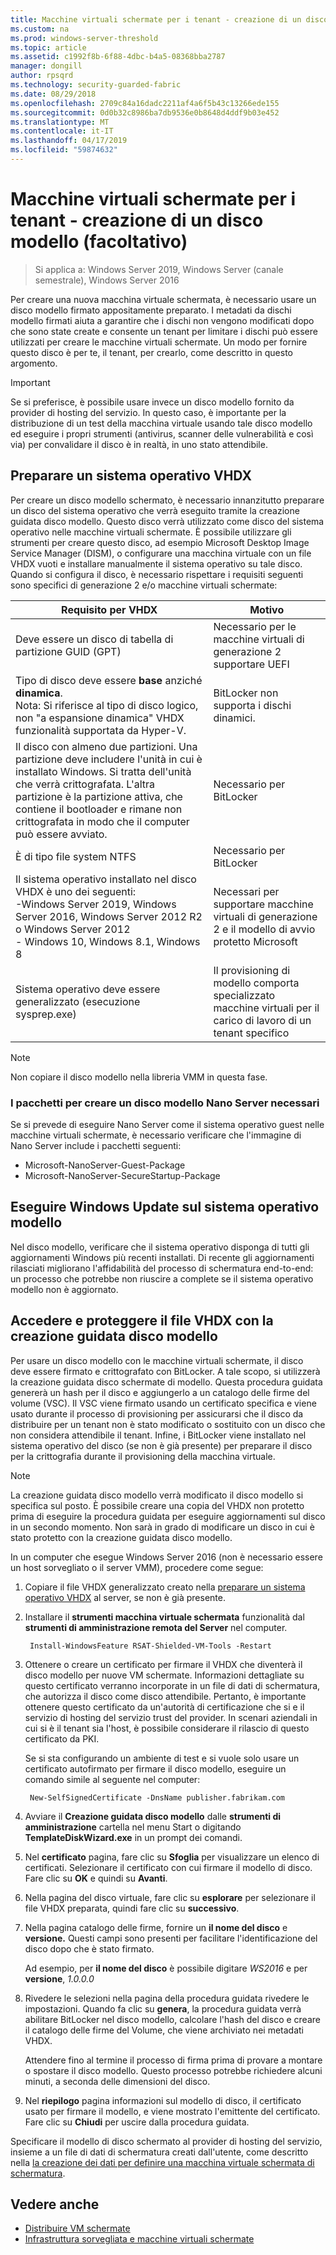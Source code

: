 ```yaml
---
title: Macchine virtuali schermate per i tenant - creazione di un disco modello - facoltativo
ms.custom: na
ms.prod: windows-server-threshold
ms.topic: article
ms.assetid: c1992f8b-6f88-4dbc-b4a5-08368bba2787
manager: dongill
author: rpsqrd
ms.technology: security-guarded-fabric
ms.date: 08/29/2018
ms.openlocfilehash: 2709c84a16dadc2211af4a6f5b43c13266ede155
ms.sourcegitcommit: 0d0b32c8986ba7db9536e0b8648d4ddf9b03e452
ms.translationtype: MT
ms.contentlocale: it-IT
ms.lasthandoff: 04/17/2019
ms.locfileid: "59874632"
---
```

# <a name="shielded-vms-for-tenants---creating-a-template-disk-optional"></a>Macchine virtuali schermate per i tenant - creazione di un disco modello (facoltativo)

>Si applica a: Windows Server 2019, Windows Server (canale semestrale), Windows Server 2016

Per creare una nuova macchina virtuale schermata, è necessario usare un disco modello firmato appositamente preparato. I metadati da dischi modello firmati aiuta a garantire che i dischi non vengono modificati dopo che sono state create e consente un tenant per limitare i dischi può essere utilizzati per creare le macchine virtuali schermate. Un modo per fornire questo disco è per te, il tenant, per crearlo, come descritto in questo argomento. 

> [!IMPORTANT]
> Se si preferisce, è possibile usare invece un disco modello fornito da provider di hosting del servizio. In questo caso, è importante per la distribuzione di un test della macchina virtuale usando tale disco modello ed eseguire i propri strumenti (antivirus, scanner delle vulnerabilità e così via) per convalidare il disco è in realtà, in uno stato attendibile.

## <a name="prepare-an-operating-system-vhdx"></a>Preparare un sistema operativo VHDX

Per creare un disco modello schermato, è necessario innanzitutto preparare un disco del sistema operativo che verrà eseguito tramite la creazione guidata disco modello. Questo disco verrà utilizzato come disco del sistema operativo nelle macchine virtuali schermate. È possibile utilizzare gli strumenti per creare questo disco, ad esempio Microsoft Desktop Image Service Manager (DISM), o configurare una macchina virtuale con un file VHDX vuoti e installare manualmente il sistema operativo su tale disco. Quando si configura il disco, è necessario rispettare i requisiti seguenti sono specifici di generazione 2 e/o macchine virtuali schermate: 

| Requisito per VHDX | Motivo |
|-----------|----|
|Deve essere un disco di tabella di partizione GUID (GPT) | Necessario per le macchine virtuali di generazione 2 supportare UEFI|
|Tipo di disco deve essere **base** anziché **dinamica**. <br>Nota: Si riferisce al tipo di disco logico, non "a espansione dinamica" VHDX funzionalità supportata da Hyper-V. | BitLocker non supporta i dischi dinamici.|
|Il disco con almeno due partizioni. Una partizione deve includere l'unità in cui è installato Windows. Si tratta dell'unità che verrà crittografata. L'altra partizione è la partizione attiva, che contiene il bootloader e rimane non crittografata in modo che il computer può essere avviato.|Necessario per BitLocker|
|È di tipo file system NTFS | Necessario per BitLocker|
|Il sistema operativo installato nel disco VHDX è uno dei seguenti:<br>-Windows Server 2019, Windows Server 2016, Windows Server 2012 R2 o Windows Server 2012 <br>- Windows 10, Windows 8.1, Windows 8| Necessari per supportare macchine virtuali di generazione 2 e il modello di avvio protetto Microsoft|
|Sistema operativo deve essere generalizzato (esecuzione sysprep.exe) | Il provisioning di modello comporta specializzato macchine virtuali per il carico di lavoro di un tenant specifico| 

> [!NOTE]
> Non copiare il disco modello nella libreria VMM in questa fase. 

### <a name="required-packages-to-create-a-nano-server-template-disk"></a>I pacchetti per creare un disco modello Nano Server necessari

Se si prevede di eseguire Nano Server come il sistema operativo guest nelle macchine virtuali schermate, è necessario verificare che l'immagine di Nano Server include i pacchetti seguenti:

- Microsoft-NanoServer-Guest-Package
- Microsoft-NanoServer-SecureStartup-Package

## <a name="run-windows-update-on-the-template-operating-system"></a>Eseguire Windows Update sul sistema operativo modello

Nel disco modello, verificare che il sistema operativo disponga di tutti gli aggiornamenti Windows più recenti installati. Di recente gli aggiornamenti rilasciati migliorano l'affidabilità del processo di schermatura end-to-end: un processo che potrebbe non riuscire a complete se il sistema operativo modello non è aggiornato.

## <a name="sign-and-protect-the-vhdx-with-the-template-disk-wizard"></a>Accedere e proteggere il file VHDX con la creazione guidata disco modello

Per usare un disco modello con le macchine virtuali schermate, il disco deve essere firmato e crittografato con BitLocker. A tale scopo, si utilizzerà la creazione guidata disco schermate di modello. Questa procedura guidata genererà un hash per il disco e aggiungerlo a un catalogo delle firme del volume (VSC). Il VSC viene firmato usando un certificato specifica e viene usato durante il processo di provisioning per assicurarsi che il disco da distribuire per un tenant non è stato modificato o sostituito con un disco che non considera attendibile il tenant. Infine, i BitLocker viene installato nel sistema operativo del disco (se non è già presente) per preparare il disco per la crittografia durante il provisioning della macchina virtuale.

> [!NOTE]
> La creazione guidata disco modello verrà modificato il disco modello si specifica sul posto. È possibile creare una copia del VHDX non protetto prima di eseguire la procedura guidata per eseguire aggiornamenti sul disco in un secondo momento. Non sarà in grado di modificare un disco in cui è stato protetto con la creazione guidata disco modello.

In un computer che esegue Windows Server 2016 (non è necessario essere un host sorvegliato o il server VMM), procedere come segue:

1. Copiare il file VHDX generalizzato creato nella [preparare un sistema operativo VHDX](#prepare-an-operating-system-vhdx) al server, se non è già presente.

2. Installare il **strumenti macchina virtuale schermata** funzionalità dal **strumenti di amministrazione remota del Server** nel computer.

        Install-WindowsFeature RSAT-Shielded-VM-Tools -Restart

3. Ottenere o creare un certificato per firmare il VHDX che diventerà il disco modello per nuove VM schermate. Informazioni dettagliate su questo certificato verranno incorporate in un file di dati di schermatura, che autorizza il disco come disco attendibile. Pertanto, è importante ottenere questo certificato da un'autorità di certificazione che si e il servizio di hosting del servizio trust del provider. In scenari aziendali in cui si è il tenant sia l'host, è possibile considerare il rilascio di questo certificato da PKI.

    Se si sta configurando un ambiente di test e si vuole solo usare un certificato autofirmato per firmare il disco modello, eseguire un comando simile al seguente nel computer:

        New-SelfSignedCertificate -DnsName publisher.fabrikam.com

4. Avviare il **Creazione guidata disco modello** dalle **strumenti di amministrazione** cartella nel menu Start o digitando **TemplateDiskWizard.exe** in un prompt dei comandi.

5. Nel **certificato** pagina, fare clic su **Sfoglia** per visualizzare un elenco di certificati. Selezionare il certificato con cui firmare il modello di disco. Fare clic su **OK** e quindi su **Avanti**.

6. Nella pagina del disco virtuale, fare clic su **esplorare** per selezionare il file VHDX preparata, quindi fare clic su **successivo**.

7. Nella pagina catalogo delle firme, fornire un **il nome del disco** e **versione.** Questi campi sono presenti per facilitare l'identificazione del disco dopo che è stato firmato.

    Ad esempio, per **il nome del disco** è possibile digitare _WS2016_ e per **versione**, _1.0.0.0_

8. Rivedere le selezioni nella pagina della procedura guidata rivedere le impostazioni. Quando fa clic su **genera**, la procedura guidata verrà abilitare BitLocker nel disco modello, calcolare l'hash del disco e creare il catalogo delle firme del Volume, che viene archiviato nei metadati VHDX.

    Attendere fino al termine il processo di firma prima di provare a montare o spostare il disco modello. Questo processo potrebbe richiedere alcuni minuti, a seconda delle dimensioni del disco. 

9. Nel **riepilogo** pagina informazioni sul modello di disco, il certificato usato per firmare il modello, e viene mostrato l'emittente del certificato. Fare clic su **Chiudi** per uscire dalla procedura guidata.


Specificare il modello di disco schermato al provider di hosting del servizio, insieme a un file di dati di schermatura creati dall'utente, come descritto nella [la creazione dei dati per definire una macchina virtuale schermata di schermatura](guarded-fabric-tenant-creates-shielding-data.md).

## <a name="see-also"></a>Vedere anche

- [Distribuire VM schermate](guarded-fabric-configuration-scenarios-for-shielded-vms-overview.md)
- [Infrastruttura sorvegliata e macchine virtuali schermate](guarded-fabric-and-shielded-vms-top-node.md)
